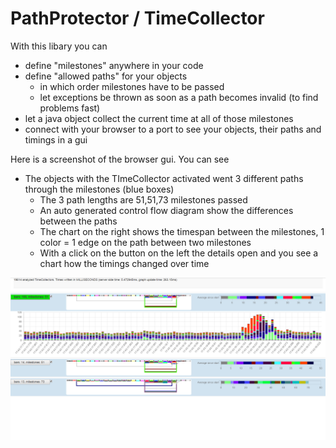 # PathProtector / TimeCollector
With this libary you can 
* define "milestones" anywhere in your code
* define "allowed paths" for your objects
  * in which order milestones have to be passed
  * let exceptions be thrown as soon as a path becomes invalid (to find problems fast)
* let a java object collect the current time at all of those milestones
* connect with your browser to a port to see your objects, their paths and timings in a gui

Here is a screenshot of the browser gui. You can see
* The objects with the TImeCollector activated went 3 different paths through the milestones (blue boxes)
  * The 3 path lengths are 51,51,73 milestones passed
  * An auto generated control flow diagram show the differences between the paths
  * The chart on the right shows the timespan between the milestones, 1 color = 1 edge on the path between two milestones
  * With a click on the button on the left the details open and you see a chart how the timings changed over time

![Screenshot TimeCollector](ss_timecollector.png "Screenshot TimeCollector")
